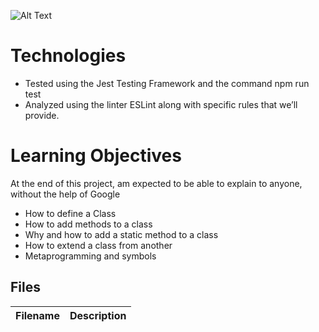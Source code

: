 ![Alt Text](https://media2.giphy.com/media/v1.Y2lkPTc5MGI3NjExMGI5MTc2NjFhZGVkM2RkZjliNGEzZGVmMDM5OTE0YTU4NTBkZmE1YiZjdD1n/FEDQ6cexumZDcMz9Gw/giphy.gif)

# Technologies
* Tested using the Jest Testing Framework and the command npm run test
* Analyzed using the linter ESLint along with specific rules that we’ll provide.

# Learning Objectives
At the end of this project, am expected to be able to explain to anyone, without the help of Google
* How to define a Class
* How to add methods to a class
* Why and how to add a static method to a class
* How to extend a class from another
* Metaprogramming and symbols

## Files
**Filename**             |**Description**
-------------------------|-------------------------
